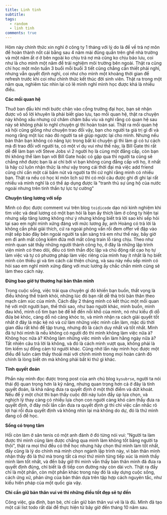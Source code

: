 ```yaml
---
title: Linh tinh
subtitle:
tags:
  - random
  - linh tinh
comments: true
---
```


Hôm này chính thức xin nghỉ ở công ty 1 tháng với lý do là để về trả nợ môn để hoàn thành nốt cái bằng sau 4 năm mài đũng quần trên ghế nhà trường và một
năm ất ơ ở bên ngoài ko chịu trả nợ mà cũng ko chịu bảo lưu, coi như là cho mình một năm để trải nghiệm môi trường bên ngoài. Thật ra cũng chỉ học một môn tuần 3 buổi mỗi buổi 3 tiết
cũng chẳng cần thiết phải nghỉ, nhưng vẫn quyết định nghỉ, coi như cho mình một khoảng thời gian để refresh trước khi coi như chính thức kết thúc đời sinh viên. Thật ra trong một năm qua, nghiêm túc nhìn lại có lẽ mình nghĩ mình học được khá là nhiều điều.

**Các mối quan hệ**

Thuở ban đầu khi mới bước chân vào cổng trường đại học, bạn sẽ nhận được vô số lời khuyên là phải biết giao lưu, tạo mối quan hệ, thật ra chuyện này không xấu nhưng cứ chăm chăm bấu víu và nghĩ rằng có quan hệ sau này sẽ không phải lo nghĩ chuyện gì thì hoàn toàn sai. Thật ra mối quan hệ xã hội cũng giống như chuyện trao đổi vậy, bạn cho người ta giá trị gì đi và mong rằng một lúc nào đó người ta sẽ giúp ngược lại cho mình. Nhưng nếu bản thân bạn không có năng lực trong bất kì chuyện gì thì làm gì có tư cách mà đi trao đổi với người ta, có một ví dụ vui như thế này, là Bill Gate thì rất dễ để làm bạn với Steve Jobs vì 2 người họ là cùng một đẳng cấp, còn bạn thì không thể làm bạn với Bill Gate hoặc có gặp qua thì người ta cũng sẽ chẳng nhớ được bạn là ai chỉ bởi vì bạn không cùng đẳng cấp với họ, ít nhất là hãy cứ luôn nhận thức là như vậy trong cái thời đại mà việc add friend cũng chỉ cần một cái bấm nút và người ta thì cứ nghĩ rằng mình có nhiều bạn. Thật ra nếu có học kĩ môn lịch sử thì có mội câu được ghi đi ghi lại rất nhiều và mình nghĩ là có thể áp dụng được là "tranh thủ sự ủng hộ của nước ngoài nhưng trên tinh thần tự lực tự cường"

**Chuyện tăng lương với sếp**

Mình có đọc được comment vui trên blog `toidicode` dạo nói kinh nghiệm khi tìm việc và deal lương có một bạn hỏi là bạn ấy thích làm ở công ty hiện tại
nhưng sếp tăng lương không như ý nhưng không biết trả lời sao khi sếp hỏi tại sao em nghĩ mình xứng đáng với mức lương ấy, anh Hoàng có trả lời là không cần phải giải thích, cứ ra ngoài phỏng vấn rồi đem offer về đập vào mặt sếp bảo đây bên ngoài người ta sẵn sàng trả em như thế này, bây giờ em đi anh mất công kiếm đứa mới mất công train lỗ ráng chịu. Theo như mình quan sát thấy những người thành công họ, ở đây là những lập trình viện mình có theo dõi, đều có tinh thần độc lập và chủ động rất cao họ tự làm việc và tự có phương pháp làm việc riêng của mình hay ít nhất là họ biết mình còn thiếu gì và tìm cách cải thiện chúng, và sau này nếu sếp mình có hỏi sao em nghĩ mình xứng đáng với mưc lương ấy chắc chắn mình cũng sẽ làm theo cách này.

**Đừng bao giờ tự thương hại bản thân mình**

Trong cuộc sống, việc trải qua chuyện gì đó khiến bạn buồn, thất vọng là điều không thể tránh khỏi, những lúc đó bạn rất dễ thả trôi bản thân theo mạch cảm xúc của mình.
Cách đây 2 tháng mình có kết thúc một mối quan hệ với một người bạn, thế thôi sao, như bao người khác, mình buồn, mình đau khổ, mình cố tìm bạn bè để kể đến nỗi khổ của mình, nó như
kiểu đi dỗ đứa bé khóc, càng dỗ nó càng khóc to, và mình nhận ra cách giải quyết tốt nhất ở đây là mặc kệ nó và cứ làm những việc mình cần làm, mặc dù thời gian đầu rất khó để tập
trung, nhưng đó là cách duy nhất và tốt nhất. Mình đã tự hỏi mình là nếu không có người đó thì mình không làm việc nữa à? Không học nữa à? Không làm những việc mình vẫn làm hằng ngày nữa à? Tất nhiên câu trả lời là không, và đó là cách mình vượt qua, không phải là tìm kiếm sự đồng cảm từ người khác. Cũng nhờ lần này mình học được một điều để luôn cảm thấy thoải mái với chính mình trong mọi hoàn cảnh đó chính là lòng biết ơn mà không phải bất kì thứ gì khác.

**Tính quyết đoán**

Phần này mình đọc được trong post của anh chủ blog `kysubrse`, người ta nói thái độ quan trọng hơn là kỹ năng, nhưng quan trọng hơn cả ở đây là tính quyết đoán, là khả năng đưa
ra quyết định ở một thời điểm và dứt khoát. Nếu để ý một chút thì bạn thấy cuộc đời này luôn đầy úp lựa chọn, và nghịch lý thay càng có nhiều lựa chọn con người càng khó cảm thấy
đưa ra quyết định, ở đây mỗi lần cần đưa ra quyết định gì thì chỉ việc cần nhắc rõ lợi hại rồi đưa quyết định và không nhìn lại mà không do dự, đó là thứ mình đang cố để học.

**Sống có trọng tâm**

Hồi còn làm ở sân tenis có một anh đánh ở đó từng nói vui: "Người ta làm được thì mình cũng làm được chẳng qua mình làm không tốt bằng người ta thôi", thật ra mọi thứ đều có
thể học nhưng hãy chọn thứ mình làm tốt nhất, đấy cũng là lý do chính mà mình chọn ngành lập trình này, vì bản thân mình nhận thấy đó là thứ mà trong tất cả mọi thứ mình từng tiếp xúc
là mình thấy mình làm tốt nhất, và đến bây giờ thì mình vẫn thấy bản thân mình đã đưa ra quyết định đúng, chỉ biết là đi tiếp con đường này còn dài vch. Thật ra đấy chỉ là một phần, còn một phần khác trong này đó là xây dựng cuộc sống, cách ứng xử, phản ứng của bản thân dựa trên tập hợp cách nguyên tắc, như kiểu hiến pháp của một quốc gia vậy.

**Chỉ cần giữ bản thân vui vẻ thì những điều tốt đẹp sẽ tự đến**

Công việc, gia đình, bạn bè, chỉ cần giữ bản thân vui vẻ là là đủ. Mình đã tạo một cái list todo rất dài để thực hiện từ bây giờ đến tháng 10 năm sau.

